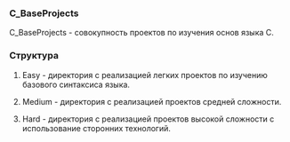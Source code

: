 ### C_BaseProjects

C_BaseProjects - совокупность проектов по изучения основ языка С.

### Структура

1. Easy - директория с реализацией легких проектов по изучению базового синтаксиса языка.

2. Medium - директория с реализацией проектов средней сложности.

3. Hard - директория с реализацией проектов высокой сложности с использование сторонних технологий.
